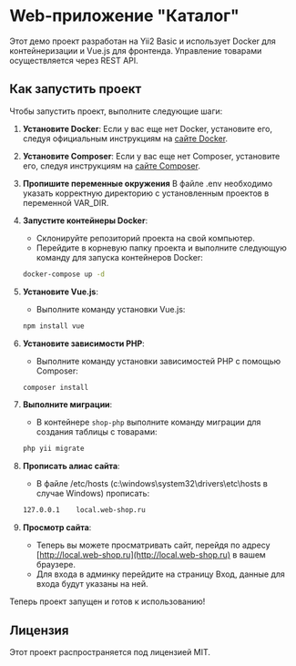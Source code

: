 # Web-приложение "Каталог"

Этот демо проект разработан на Yii2 Basic и использует Docker для контейнеризации и Vue.js для фронтенда. 
Управление товарами осуществляется через REST API.

## Как запустить проект

Чтобы запустить проект, выполните следующие шаги:

1. **Установите Docker**: Если у вас еще нет Docker, установите его, следуя официальным инструкциям на [сайте Docker](https://docs.docker.com/get-docker/).

2. **Установите Composer**: Если у вас еще нет Composer, установите его, следуя инструкциям на [сайте Composer](https://getcomposer.org/download/).

3. **Пропишите переменные окружения** В файле .env необходимо указать корректную директорию с установленным проектов в переменной VAR_DIR.

4. **Запустите контейнеры Docker**:
   - Склонируйте репозиторий проекта на свой компьютер.
   - Перейдите в корневую папку проекта и выполните следующую команду для запуска контейнеров Docker:

   ```bash
   docker-compose up -d
   ```

5. **Установите Vue.js**:
   - Выполните команду установки Vue.js:

   ```bash
   npm install vue
   ```

6. **Установите зависимости PHP**:
   - Выполните команду установки зависимостей PHP с помощью Composer:

   ```bash
   composer install
   ```

7. **Выполните миграции**:
   - В контейнере `shop-php` выполните команду миграции для создания таблицы с товарами:

   ```bash
   php yii migrate
   ```
8. **Прописать алиас сайта**:
   - В файле /etc/hosts (c:\windows\system32\drivers\etc\hosts в случае Windows) прописать:
   
    ```bash
   127.0.0.1	local.web-shop.ru
   ```

9. **Просмотр сайта**:
   - Теперь вы можете просматривать сайт, перейдя по адресу [http://local.web-shop.ru](http://local.web-shop.ru) в вашем браузере. 
   - Для входа в админку перейдите на страницу Вход, данные для входа будут указаны на ней.

Теперь проект запущен и готов к использованию!

## Лицензия

Этот проект распространяется под лицензией MIT.